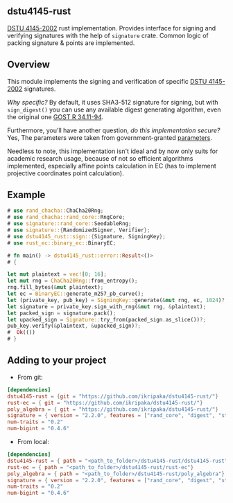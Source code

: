 ## dstu4145-rust

[DSTU 4145-2002][1] rust implementation. Provides interface for signing and verifying signatures with the help of `signature` crate. Common logic of packing signature & points are implemented.

## Overview

This module implements the signing and verification of specific [DSTU 4145-2002][1] signatures.

_Why specific?_ By default, it uses SHA3-512 signature for signing, but with `sign_digest()` you can use any available digest generating algorithm, even the original one [GOST R 34.11-94](https://github.com/RustCrypto/hashes/tree/master/gost94).

Furthermore, you'll have another question, _do this implementation secure?_
Yes, The parameters were taken from government-granted [parameters](https://zakon.rada.gov.ua/laws/show/z1399-12#n4).

Needless to note, this implementation isn't ideal and by now only suits for academic research usage, because of not so efficient algorithms implemented, especially affine points calculation in EC (has to implement projective coordinates point calculation).

## Example
```rust
# use rand_chacha::ChaCha20Rng;
# use rand_chacha::rand_core::RngCore;
# use signature::rand_core::SeedableRng;
# use signature::{RandomizedSigner, Verifier};
# use dstu4145_rust::sign::{Signature, SigningKey};
# use rust_ec::binary_ec::BinaryEC;

# fn main() -> dstu4145_rust::error::Result<()>
# {

let mut plaintext = vec![0; 16];
let mut rng = ChaCha20Rng::from_entropy();
rng.fill_bytes(&mut plaintext);
let ec = BinaryEC::generate_m257_pb_curve();
let (private_key, pub_key) = SigningKey::generate(&mut rng, ec, 1024)?;
let signature = private_key.sign_with_rng(&mut rng, &plaintext);
let packed_sign = signature.pack();
let upacked_sign = Signature::try_from(packed_sign.as_slice())?;
pub_key.verify(&plaintext, &upacked_sign)?;
#  Ok(())
# }
```

## Adding to your project

* From git:
```toml
[dependencies]
dstu4145-rust = {git = "https://github.com/ikripaka/dstu4145-rust/"}
rust-ec = { git = "https://github.com/ikripaka/dstu4145-rust/"}
poly_algebra = { git = "https://github.com/ikripaka/dstu4145-rust/"}
signature = { version = "2.2.0", features = ["rand_core", "digest", "std"] }
num-traits = "0.2"
num-bigint = "0.4.6"
```

* From local:
```toml
[dependencies]
dstu4145-rust = { path = "<path_to_folder>/dstu4145-rust/dstu4145-rust" }
rust-ec = { path = "<path_to_folder>/dstu4145-rust/rust-ec"}
poly_algebra = { path = "<path_to_folder>/dstu4145-rust/poly_algebra"}
signature = { version = "2.2.0", features = ["rand_core", "digest", "std"] }
num-traits = "0.2"
num-bigint = "0.4.6"
```

[1]: https://www.ksv.biz.ua/GOST/DSTY_ALL/DSTU2/dstu_4145-2002.pdf